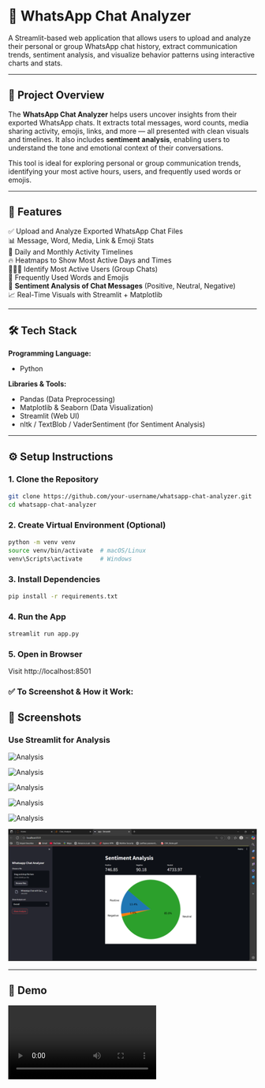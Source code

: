 # 💬 WhatsApp Chat Analyzer

A Streamlit-based web application that allows users to upload and analyze their personal or group WhatsApp chat history, extract communication trends, sentiment analysis, and visualize behavior patterns using interactive charts and stats.

---

## 🚀 Project Overview

The **WhatsApp Chat Analyzer** helps users uncover insights from their exported WhatsApp chats. It extracts total messages, word counts, media sharing activity, emojis, links, and more — all presented with clean visuals and timelines. It also includes **sentiment analysis**, enabling users to understand the tone and emotional context of their conversations.

This tool is ideal for exploring personal or group communication trends, identifying your most active hours, users, and frequently used words or emojis.

---

## 🧩 Features

✅ Upload and Analyze Exported WhatsApp Chat Files  
📊 Message, Word, Media, Link & Emoji Stats  
📅 Daily and Monthly Activity Timelines  
🔥 Heatmaps to Show Most Active Days and Times  
🧑‍🤝‍🧑 Identify Most Active Users (Group Chats)  
📝 Frequently Used Words and Emojis  
🧠 **Sentiment Analysis of Chat Messages** (Positive, Neutral, Negative)  
📈 Real-Time Visuals with Streamlit + Matplotlib  

---

## 🛠 Tech Stack

**Programming Language:**  
- Python

**Libraries & Tools:**  
- Pandas (Data Preprocessing)  
- Matplotlib & Seaborn (Data Visualization)  
- Streamlit (Web UI)  
- nltk / TextBlob / VaderSentiment (for Sentiment Analysis)

---

## ⚙️ Setup Instructions

### 1. Clone the Repository
```bash
git clone https://github.com/your-username/whatsapp-chat-analyzer.git
cd whatsapp-chat-analyzer
```

### 2. Create Virtual Environment (Optional)
```bash
python -m venv venv
source venv/bin/activate  # macOS/Linux
venv\Scripts\activate     # Windows
```

### 3. Install Dependencies
```bash
pip install -r requirements.txt
```

### 4. Run the App
```bash
streamlit run app.py
```

### 5. Open in Browser
Visit http://localhost:8501

### ✅ To Screenshot & How it Work:
## 📸 Screenshots

### Use Streamlit for Analysis
![Analysis](screenshot/s1.png)

![Analysis](screenshot/s2.png)

![Analysis](screenshot/s3.png)

![Analysis](screenshot/s4.png)

![Analysis](screenshot/s5.png)

![Analysis](screenshot/s6.png)

---

## 🎥 Demo

![Demo](screenshot/video1.mp4)
